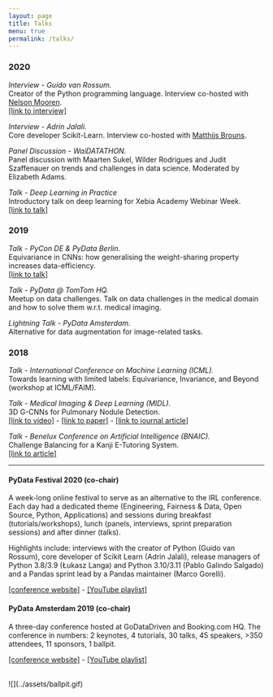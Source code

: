 ```yaml
---
layout: page
title: Talks
menu: true
permalink: /talks/
---
```

### 2020 
_Interview - Guido van Rossum._ 
<br>Creator of the Python programming language. Interview co-hosted with [Nelson Mooren](nelson.science). <br>  [[link to interview]](www.youtube.com/watch?v=eJUwlzR_hCY)

_Interview - Adrin Jalali._ 
<br>Core developer Scikit-Learn. Interview co-hosted with [Matthijs Brouns](https://www.mbrouns.com).

_Panel Discussion - WaiDATATHON._ 
<br>Panel discussion with Maarten Sukel, Wilder Rodrigues and Judit Szaffenauer on trends and challenges in data science. Moderated by Elizabeth Adams.

_Talk - Deep Learning in Practice_
<br>Introductory talk on deep learning for Xebia Academy Webinar Week. <br> [[link to talk]](community.xebia.academy/courses/3857038)


### 2019 
_Talk - PyCon DE & PyData Berlin._
<br> Equivariance in CNNs: how generalising the weight-sharing property increases data-efficiency. <br> [[link to talk]](https://www.youtube.com/watch?v=t7U-Z5a7oWw)

_Talk - PyData @ TomTom HQ._
<br>Meetup on data challenges. Talk on data challenges in the medical domain and how to solve them w.r.t. medical imaging.

_Lightning Talk - PyData Amsterdam._
<br>Alternative for data augmentation for image-related tasks.

### 2018
_Talk - International Conference on Machine Learning (ICML)._
<br>Towards learning with limited labels: Equivariance, Invariance, and Beyond (workshop at ICML/FAIM).

_Talk - Medical Imaging & Deep Learning (MIDL)._
<br>3D G-CNNs for Pulmonary Nodule Detection. 
<br>[[link to video]](https://youtu.be/b7N7ZAbGD5M) - [[link to paper]](https://arxiv.org/abs/1804.04656) - [[link to journal article]](https://marysia.nl/assets/MIA.pdf)

_Talk - Benelux Conference on Artificial Intelligence (BNAIC)._
<br>Challenge Balancing for a Kanji E-Tutoring System. 
<br>[[link to article]](http://roijers.info/pub/winkels2018bnaic.pdf) 

----

#### PyData Festival 2020 (co-chair)
A week-long online festival to serve as an alternative to the IRL conference. Each day had a dedicated theme (Engineering, Fairness & Data, Open Source, Python, Applications) and sessions during breakfast (tutorials/workshops), lunch (panels, interviews, sprint preparation sessions) and after dinner (talks). 

 Highlights include: interviews with the creator of Python (Guido van Rossum), core developer of Scikit Learn (Adrin Jalali), release managers of Python 3.8/3.9 (Łukasz Langa) and Python 3.10/3.11 (Pablo Galindo Salgado) and a Pandas sprint lead by a Pandas maintainer (Marco Gorelli).
 
 [[conference website]](amsterdam.pydata.org) - [[YouTube playlist]](https://www.youtube.com/playlist?list=PLGVZCDnMOq0oX4ymLgldSvpfiZj-S8-fH)



#### PyData Amsterdam 2019 (co-chair)
A three-day conference hosted at GoDataDriven and Booking.com HQ. The conference in numbers: 2 keynotes, 4 tutorials, 30 talks, 45 speakers, >350 attendees, 11 sponsors, 1 ballpit.

[[conference website]](https://pydata.org/amsterdam2019/schedule/) - [[YouTube playlist]](https://www.youtube.com/playlist?list=PLGVZCDnMOq0q7_6SdrC2wRtdkojGBTAht)

<br>
![](../assets/ballpit.gif)


<!-- ## Training
Trainings given and co-developed:
* Data Wrangling & Visualisation
* Basics of Machine Learning
* Python Essentials
* Deep Learning for Computer Vision
* Predictive Modeling & Machine Learning
* Advanced Data Science
* Clean Coding, Version Control, CI/CD
* Data Science w/ Python
* Advanced Python Developer & Machine Learning in Production -->
